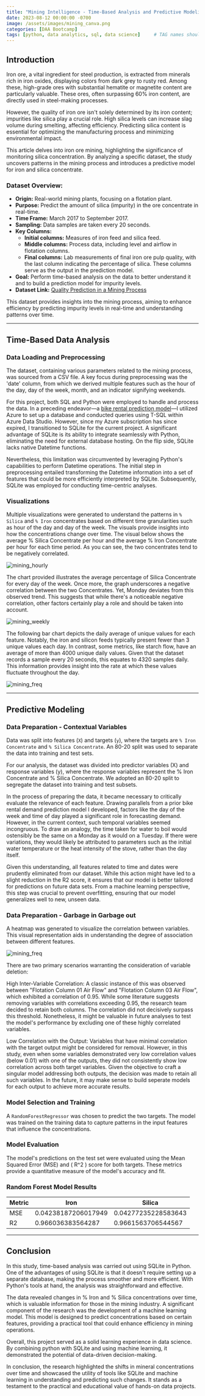 ```yaml
---
title: "Mining Intelligence - Time-Based Analysis and Predictive Modeling"
date: 2023-08-12 00:00:00 -0700
image: /assets/images/mining_canva.png
categories: [DAA Bootcamp]
tags: [python, data analytics, sql, data science]     # TAG names should always be lowercase
---
```


## Introduction

Iron ore, a vital ingredient for steel production, is extracted from minerals rich in iron oxides, displaying colors from dark grey to rusty red. Among these, high-grade ores with substantial hematite or magnetite content are particularly valuable. These ores, often surpassing 60% iron content, are directly used in steel-making processes.

However, the quality of iron ore isn't solely determined by its iron content; impurities like silica play a crucial role. High silica levels can increase slag volume during smelting, affecting efficiency. Predicting silica content is essential for optimizing the manufacturing process and minimizing environmental impact.

This article delves into iron ore mining, highlighting the significance of monitoring silica concentration. By analyzing a specific dataset, the study uncovers patterns in the mining process and introduces a predictive model for iron and silica concentrate.

### **Dataset Overview:**
- **Origin:** Real-world mining plants, focusing on a flotation plant.
- **Purpose:** Predict the amount of silica (impurity) in the ore concentrate in real-time.
- **Time Frame:** March 2017 to September 2017.
- **Sampling:** Data samples are taken every 20 seconds.
- **Key Columns:** 
  - **Initial columns:** Measures of iron feed and silica feed.
  - **Middle columns:** Process data, including level and airflow in flotation columns.
  - **Final columns:** Lab measurements of final iron ore pulp quality, with the last column indicating the percentage of silica. These columns serve as the output in the prediction model.
- **Goal:** Perform time-based analysis on the data to better understand it and to build a prediction model for impurity levels.
- **Dataset Link:** [Quality Prediction in a Mining Process](https://www.kaggle.com/edumagalhaes/quality-prediction-in-a-mining-process)

This dataset provides insights into the mining process, aiming to enhance efficiency by predicting impurity levels in real-time and understanding patterns over time.

---

## Time-Based Data Analysis

### Data Loading and Preprocessing
The dataset, containing various parameters related to the mining process, was sourced from a CSV file. A key focus during preprocessing was the 'date' column, from which we derived multiple features such as the hour of the day, day of the week, month, and an indicator signifying weekends.

For this project, both SQL and Python were employed to handle and process the data. In a preceding endeavor—a [bike rental prediction model](https://reidglaze.github.io/posts/Bike-Rental-Predictions/)—I utilized Azure to set up a database and conducted queries using T-SQL within Azure Data Studio. However, since my Azure subscription has since expired, I transitioned to SQLite for the current project. A significant advantage of SQLite is its ability to integrate seamlessly with Python, eliminating the need for external database hosting. On the flip side, SQLite lacks native Datetime functions.

Nevertheless, this limitation was circumvented by leveraging Python's capabilities to perform Datetime operations. The initial step in preprocessing entailed transforming the Datetime information into a set of features that could be more efficiently interpreted by SQLite. Subsequently, SQLite was employed for conducting time-centric analyses.


### Visualizations
Multiple visualizations were generated to understand the patterns in `% Silica` and `% Iron` concentrates based on different time granularities such as hour of the day and day of the week. The visuals provide insights into how the concentrations change over time. The visual below shows the average % Silica Concentrate per hour and the average % Iron Concentrate per hour for each time period. As you can see, the two concentrates tend to be negatively correlated.

![mining_hourly](/assets/images/mining_hourly.png)

The chart provided illustrates the average percentage of Silica Concentrate for every day of the week. Once more, the graph underscores a negative correlation between the two Concentrates. Yet, Monday deviates from this observed trend. This suggests that while there's a noticeable negative correlation, other factors certainly play a role and should be taken into account.

![mining_weekly](/assets/images/mining_weekly.png)

The following bar chart depicts the daily average of unique values for each feature. Notably, the iron and silicon feeds typically present fewer than 3 unique values each day. In contrast, some metrics, like starch flow, have an average of more than 4000 unique daily values. Given that the dataset records a sample every 20 seconds, this equates to 4320 samples daily. This information provides insight into the rate at which these values fluctuate throughout the day.

![mining_freq](/assets/images/mining_freq.png)

---

## Predictive Modeling

### Data Preparation - Contextual Variables
Data was split into features (`X`) and targets (`y`), where the targets are `% Iron Concentrate` and `% Silica Concentrate`. An 80-20 split was used to separate the data into training and test sets.

For our analysis, the dataset was divided into predictor variables (X) and response variables (y), where the response variables represent the % Iron Concentrate and % Silica Concentrate. We adopted an 80-20 split to segregate the dataset into training and test subsets.

In the process of preparing the data, it became necessary to critically evaluate the relevance of each feature. Drawing parallels from a prior bike rental demand prediction model I developed, factors like the day of the week and time of day played a significant role in forecasting demand. However, in the current context, such temporal variables seemed incongruous. To draw an analogy, the time taken for water to boil would ostensibly be the same on a Monday as it would on a Tuesday. If there were variations, they would likely be attributed to parameters such as the initial water temperature or the heat intensity of the stove, rather than the day itself.

Given this understanding, all features related to time and dates were prudently eliminated from our dataset. While this action might have led to a slight reduction in the R2 score, it ensures that our model is better tailored for predictions on future data sets. From a machine learning perspective, this step was crucial to prevent overfitting, ensuring that our model generalizes well to new, unseen data.

### Data Preparation - Garbage in Garbage out

A heatmap was generated to visualize the correlation between variables. This visual representation aids in understanding the degree of association between different features.


![mining_freq](/assets/images/mining_heatmap.png)

There are two primary scenarios warranting the consideration of variable deletion:

High Inter-Variable Correlation: A classic instance of this was observed between "Flotation Column 01 Air Flow" and "Flotation Column 03 Air Flow", which exhibited a correlation of 0.95. While some literature suggests removing variables with correlations exceeding 0.95, the research team decided to retain both columns. The correlation did not decisively surpass this threshold. Nonetheless, it might be valuable in future analyses to test the model's performance by excluding one of these highly correlated variables.

Low Correlation with the Output: Variables that have minimal correlation with the target output might be considered for removal. However, in this study, even when some variables demonstrated very low correlation values (below 0.01) with one of the outputs, they did not consistently show low correlation across both target variables. Given the objective to craft a singular model addressing both outputs, the decision was made to retain all such variables. In the future, it may make sense to build seperate models for each output to achieve more accurate results.


### Model Selection and Training
A `RandomForestRegressor` was chosen to predict the two targets. The model was trained on the training data to capture patterns in the input features that influence the concentrations.

### Model Evaluation
The model's predictions on the test set were evaluated using the Mean Squared Error (MSE) and \( R^2 \) score for both targets. These metrics provide a quantitative measure of the model's accuracy and fit.

### Random Forest Model Results

| Metric   | Iron                      | Silica                    |
|----------|---------------------------|---------------------------|
| MSE      | 0.04238187206017949       | 0.04277235228583643       |
| R2       | 0.966036383564287         | 0.9661563706544567        |


---

## Conclusion

In this study, time-based analysis was carried out using SQLite in Python. One of the advantages of using SQLite is that it doesn't require setting up a separate database, making the process smoother and more efficient. With Python's tools at hand, the analysis was straightforward and effective.

The data revealed changes in % Iron and % Silica concentrations over time, which is valuable information for those in the mining industry. A significant component of the research was the development of a machine learning model. This model is designed to predict concentrations based on certain features, providing a practical tool that could enhance efficiency in mining operations.

Overall, this project served as a solid learning experience in data science. By combining python with SQLite and using machine learning, it demonstrated the potential of data-driven decision-making.

In conclusion, the research highlighted the shifts in mineral concentrations over time and showcased the utility of tools like SQLite and machine learning in understanding and predicting such changes. It stands as a testament to the practical and educational value of hands-on data projects.

